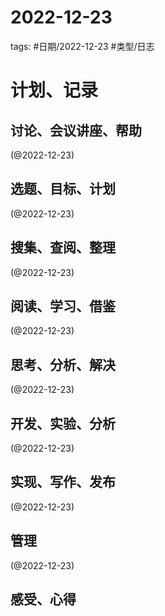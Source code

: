 

# 2022-12-23


tags: #日期/2022-12-23 #类型/日志 


# 计划、记录

## 讨论、会议讲座、帮助

(@2022-12-23) 



## 选题、目标、计划

(@2022-12-23) 



## 搜集、查阅、整理

(@2022-12-23) 



## 阅读、学习、借鉴

(@2022-12-23) 



## 思考、分析、解决

(@2022-12-23)



## 开发、实验、分析

(@2022-12-23) 



## 实现、写作、发布

(@2022-12-23) 





## 管理

(@2022-12-23) 



## 感受、心得



